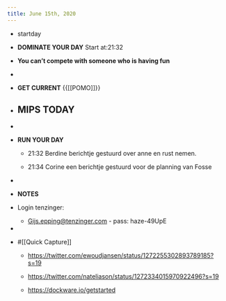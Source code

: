 ```yaml
---
title: June 15th, 2020
---
```


- startday

- **DOMINATE YOUR DAY** Start at:21:32

- __You can’t compete with someone who is having fun__

- 

- **GET CURRENT** {{[[POMO]]}}

- **MIPS TODAY**
	 - 

- 

- **RUN YOUR DAY**
	 - 21:32 Berdine berichtje gestuurd over anne en rust nemen.

	 - 21:34 Corine een berichtje gestuurd voor de planning van Fosse

- 

- **NOTES**

- Login tenzinger:
	 - Gijs.epping@tenzinger.com - pass: haze-49UpE

- 

- #[[Quick Capture]]
	 - https://twitter.com/ewoudjansen/status/1272255302893789185?s=19

	 - https://twitter.com/nateliason/status/1272334015970922496?s=19

	 - https://dockware.io/getstarted
